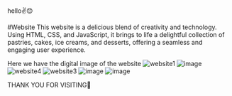 hello✌😊

#Website
This website is a delicious blend of creativity and technology. Using HTML, CSS, and JavaScript, it brings to life a delightful collection of pastries, cakes, ice creams, and desserts, offering a seamless and engaging user experience.

Here we have the digital image of the website
![website1](https://github.com/user-attachments/assets/88d6d1ed-b6cf-4439-8026-3533857f014e)
![image](https://github.com/user-attachments/assets/527604c5-c554-49a5-8a4e-bb4daa28ac75)
![website4](https://github.com/user-attachments/assets/d1643cf8-8c82-41ed-9c58-957a93c3fbe0)
![website3](https://github.com/user-attachments/assets/38e90e95-d495-4787-8477-c3ca59e79c29)
![image](https://github.com/user-attachments/assets/af16cef8-c6f4-4a72-a473-8f5f87d914a4)
![image](https://github.com/user-attachments/assets/7b0b8e11-d138-444f-bf57-a2301559c440)


THANK YOU FOR VISITING🙌


